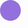 <div id="ball" style="
  z-index: 5;
  position: absolute;
  left: 0px;
  top: 0px;
  width: 50px;
  height: 50px;
  border-radius: 50%;
  background: mediumpurple;"></div>

<script>
var velocityX = 200; // Horizontal velocity
var velocityY = 200; // Vertical velocity 
var positionX = 0;
var positionY = 0;
var ball = document.getElementById('ball');
var reverseX = false;
var reverseY = false;


function moveBall() {
  if (!reverseX) {
    positionX += velocityX;
    if (positionX >= 1000 - ball.clientWidth) {
      reverseX = true;
    }
  } else {
    positionX -= velocityX;
    if (positionX <= 0) {
      reverseX = false;
    }
  }

  if (!reverseY) {
    positionY += velocityY;
    if (positionY >= 500 - ball.clientHeight) { 
      reverseY = true;
    }
  } else {
    positionY -= velocityY;
    if (positionY <= 0) {
      reverseY = false;
    }
  }

  ball.style.left = positionX + 'px';
  ball.style.top = positionY + 'px';
}

setInterval(moveBall, 100);
</script>